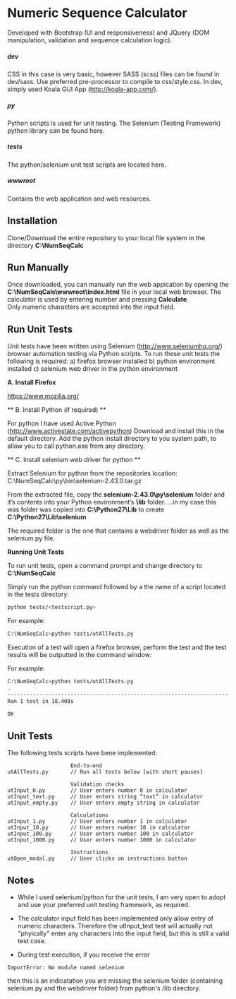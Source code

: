 Numeric Sequence Calculator
===========================
Developed with Bootstrap (UI and responsiveness) and JQuery (DOM manipulation, validation and sequence calculation logic).

#####  dev
CSS in this case is very basic, however SASS (scss) files can be found in dev/sass.
Use preferred pre-processor to compile to css/style.css. In dev, simply used Koala GUI App (http://koala-app.com/).

##### py 
Python scripts is used for unit testing. The Selenium (Testing Framework) python library can be found here.

##### tests
The python/selenium unit test scripts are located here. 

##### wwwroot
Contains the web application and web resources. 

Installation
------------
Clone/Download the entire repository to your local file system in the directory **C:\NumSeqCalc**

Run Manually
------------
Once downloaded, you can manually run the web appication by opening the **C:\NumSeqCalc\wwwroot\index.html** file in your local web browser.
The calculator is used by entering number and pressing **Calculate**.  
Only numeric characters are accepted into the input field. 


Run Unit Tests
--------------
Unit tests have been written using Selenium (http://www.seleniumhq.org/) browser automation testing via Python scripts.
To run these unit tests the following is required:
a)	firefox browser installed
b)	python environment installed
c)	selenium web driver in the python environment

**A. Install Firefox**

https://www.mozilla.org/

** B. Install Python (if required) **

For python I have used Active Python (http://www.activestate.com/activepython)
Download and install this in the default directory.
Add the python install directory to you system path, to allow you to call python.exe from any directory. 

** C. Install selenium web driver for python **

Extract Selenium for python from the repositories location:
C:\NumSeqCalc\py\bin\selenium-2.43.0.tar.gz

From the extracted file, copy the **selenium-2.43.0\py\selenium** folder and it’s contents into your Python environment’s **\lib** folder.
...in my case this was folder was copied into **C:\Python27\Lib** to create **C:\Python27\Lib\selenium** 

The required folder is the one that contains a webdriver folder as well as the selenium.py file.

**Running Unit Tests**

To run unit tests, open a command prompt and change directory to **C:\NumSeqCalc**

Simply run the python command followed by a the name of a script located in the tests directory:

```sh
python tests/<testscript.py>
```

For example:
```sh
C:\NumSeqCalc>python tests/utAllTests.py
```

Execution of a test will open a firefox browser, perform the test and the test results will be outputted in the command window:

For example:
```sh
C:\NumSeqCalc>python tests/utAllTests.py
.
----------------------------------------------------------------------
Ran 1 test in 18.408s

OK
```

Unit Tests
----------
The following tests scripts have bene implemented:
```
                    End-to-end
utAllTests.py       // Run all tests below [with short pauses]

                    Validation checks
utInput_0.py        // User enters number O in calculator
utInput_text.py     // User enters string “text” in calculator
utInput_empty.py    // User enters empty string in calculator

                    Calculations
utInput_1.py        // User enters number 1 in calculator
utInput_10.py       // User enters number 10 in calculator
utInput_100.py      // User enters number 100 in calculator
utInput_1000.py     // User enters number 1000 in calculator

                    Instructions
utOpen_modal.py     // User clicks on instructions button 
```

Notes
-----
* While I used selenium/python for the unit tests, I am very open to adopt and use your preferred unit testing framework, as required. 

* The calculator input field has been implemented only allow entry of numeric characters. Therefore the utInput_text test will actually not "phyically" enter any characters into the input field, but this is still a valid test case.

* During test execution,  if you receive the error
```
ImportError: No module named selenium
```
then this is an indicatation you are missing the selenium folder (containing selenium.py and the webdriver folder) from  python's /lib directory. 
